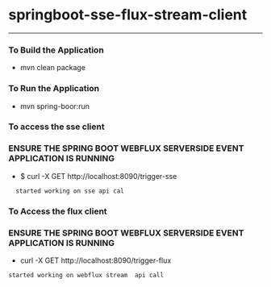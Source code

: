 # springboot-sse-flux-stream-client

---

### To Build the Application 
* mvn clean package 

### To Run the Application 
* mvn spring-boor:run 

### To access the sse client 
### ENSURE THE SPRING BOOT WEBFLUX SERVERSIDE EVENT APPLICATION IS RUNNING
* $ curl -X GET http://localhost:8090/trigger-sse
```
  started working on sse api cal
```
### To Access the flux client 
### ENSURE THE SPRING BOOT WEBFLUX SERVERSIDE EVENT APPLICATION IS RUNNING
* curl -X GET http://localhost:8090/trigger-flux 
```
started working on webflux stream  api call
```